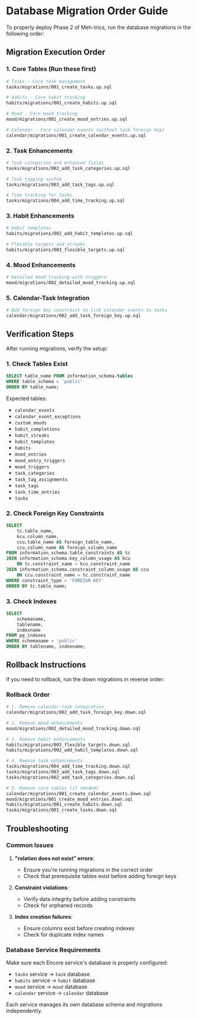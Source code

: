 # Database Migration Order Guide

To properly deploy Phase 2 of Meh-trics, run the database migrations in the following order:

## Migration Execution Order

### 1. Core Tables (Run these first)
```bash
# Tasks - Core task management
tasks/migrations/001_create_tasks.up.sql

# Habits - Core habit tracking  
habits/migrations/001_create_habits.up.sql

# Mood - Core mood tracking
mood/migrations/001_create_mood_entries.up.sql

# Calendar - Core calendar events (without task foreign key)
calendar/migrations/001_create_calendar_events.up.sql
```

### 2. Task Enhancements
```bash
# Task categories and enhanced fields
tasks/migrations/002_add_task_categories.up.sql

# Task tagging system
tasks/migrations/003_add_task_tags.up.sql

# Time tracking for tasks
tasks/migrations/004_add_time_tracking.up.sql
```

### 3. Habit Enhancements
```bash
# Habit templates
habits/migrations/002_add_habit_templates.up.sql

# Flexible targets and streaks
habits/migrations/003_flexible_targets.up.sql
```

### 4. Mood Enhancements
```bash
# Detailed mood tracking with triggers
mood/migrations/002_detailed_mood_tracking.up.sql
```

### 5. Calendar-Task Integration
```bash
# Add foreign key constraint to link calendar events to tasks
calendar/migrations/002_add_task_foreign_key.up.sql
```

## Verification Steps

After running migrations, verify the setup:

### 1. Check Tables Exist
```sql
SELECT table_name FROM information_schema.tables 
WHERE table_schema = 'public' 
ORDER BY table_name;
```

Expected tables:
- `calendar_events`
- `calendar_event_exceptions`
- `custom_moods`
- `habit_completions`
- `habit_streaks`
- `habit_templates`
- `habits`
- `mood_entries`
- `mood_entry_triggers`
- `mood_triggers`
- `task_categories`
- `task_tag_assignments`
- `task_tags`
- `task_time_entries`
- `tasks`

### 2. Check Foreign Key Constraints
```sql
SELECT 
    tc.table_name, 
    kcu.column_name, 
    ccu.table_name AS foreign_table_name,
    ccu.column_name AS foreign_column_name 
FROM information_schema.table_constraints AS tc 
JOIN information_schema.key_column_usage AS kcu
    ON tc.constraint_name = kcu.constraint_name
JOIN information_schema.constraint_column_usage AS ccu
    ON ccu.constraint_name = tc.constraint_name
WHERE constraint_type = 'FOREIGN KEY'
ORDER BY tc.table_name;
```

### 3. Check Indexes
```sql
SELECT 
    schemaname, 
    tablename, 
    indexname 
FROM pg_indexes 
WHERE schemaname = 'public' 
ORDER BY tablename, indexname;
```

## Rollback Instructions

If you need to rollback, run the down migrations in reverse order:

### Rollback Order
```bash
# 1. Remove calendar-task integration
calendar/migrations/002_add_task_foreign_key.down.sql

# 2. Remove mood enhancements
mood/migrations/002_detailed_mood_tracking.down.sql

# 3. Remove habit enhancements
habits/migrations/003_flexible_targets.down.sql
habits/migrations/002_add_habit_templates.down.sql

# 4. Remove task enhancements
tasks/migrations/004_add_time_tracking.down.sql
tasks/migrations/003_add_task_tags.down.sql
tasks/migrations/002_add_task_categories.down.sql

# 5. Remove core tables (if needed)
calendar/migrations/001_create_calendar_events.down.sql
mood/migrations/001_create_mood_entries.down.sql
habits/migrations/001_create_habits.down.sql
tasks/migrations/001_create_tasks.down.sql
```

## Troubleshooting

### Common Issues

1. **"relation does not exist" errors**: 
   - Ensure you're running migrations in the correct order
   - Check that prerequisite tables exist before adding foreign keys

2. **Constraint violations**:
   - Verify data integrity before adding constraints
   - Check for orphaned records

3. **Index creation failures**:
   - Ensure columns exist before creating indexes
   - Check for duplicate index names

### Database Service Requirements

Make sure each Encore service's database is properly configured:
- `tasks` service → `task` database
- `habits` service → `habit` database  
- `mood` service → `mood` database
- `calendar` service → `calendar` database

Each service manages its own database schema and migrations independently.
